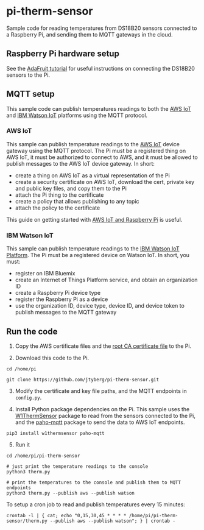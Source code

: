 # pi-therm-sensor

Sample code for reading temperatures from DS18B20 sensors connected to a Raspberry Pi, and sending them to MQTT gateways in the cloud.

## Raspberry Pi hardware setup

See the [AdaFruit tutorial](http://www.reuk.co.uk/DS18B20-Temperature-Sensor-with-Raspberry-Pi.htm) for useful instructions on connecting the DS18B20 sensors to the Pi.

## MQTT setup

This sample code can publish temperatures readings to both the [AWS IoT](https://aws.amazon.com/iot/) and [IBM Watson IoT](https://internetofthings.ibmcloud.com) platforms using the MQTT protocol.

### AWS IoT

This sample can publish temperature readings to the [AWS IoT](https://aws.amazon.com/iot/) device gateway using the MQTT protocol.  The Pi must be a registered thing on AWS IoT, it must be authorized to connect to AWS, and it must be allowed to publish messages to the AWS IoT device gateway.  In short:

* create a thing on AWS IoT as a virtual representation of the Pi
* create a security certificate on AWS IoT, download the cert, private key and public key files, and copy them to the Pi
* attach the Pi thing to the certificate
* create a policy that allows publishing to any topic
* attach the policy to the certificate

This guide on getting started with [AWS IoT and Raspberry Pi](http://blog.getflint.io/get-started-with-aws-iot-and-raspberry-pi) is useful.

### IBM Watson IoT

This sample can publish temperature readings to the [IBM Watson IoT Platform](https://internetofthings.ibmcloud.com).  The Pi must be a registered device on Watson IoT.  In short, you must:

* register on IBM Bluemix
* create an Internet of Things Platform service, and obtain an organization ID
* create a Raspberry Pi device type
* register the Raspberry Pi as a device
* use the organization ID, device type, device ID, and device token to publish messages to the MQTT gateway

## Run the code

1. Copy the AWS certificate files and the [root CA certificate file](https://www.symantec.com/content/en/us/enterprise/verisign/roots/VeriSign-Class%203-Public-Primary-Certification-Authority-G5.pem) to the Pi.

2. Download this code to the Pi.

  ```
  cd /home/pi

  git clone https://github.com/jtyberg/pi-therm-sensor.git
  ```

3. Modify the certificate and key file paths, and the MQTT endpoints in `config.py`.

4. Install Python package dependencies on the Pi.  This sample uses the [W1ThermSensor](https://github.com/timofurrer/w1thermsensor) package to read from the sensors connected to the Pi, and the [paho-mqtt](https://www.eclipse.org/paho/clients/python/) package to send the data to AWS IoT endpoints.

  ```
  pip3 install w1thermsensor paho-mqtt
  ```

5. Run it

  ```
  cd /home/pi/pi-therm-sensor

  # just print the temperature readings to the console
  python3 therm.py

  # print the temperatures to the console and publish them to MQTT endpoints
  python3 therm.py --publish aws --publish watson
  ```

To setup a cron job to read and publish temperatures every 15 minutes:

```
crontab -l | { cat; echo "0,15,30,45 * * * * /home/pi/pi-therm-sensor/therm.py --publish aws --publish watson"; } | crontab -
```
